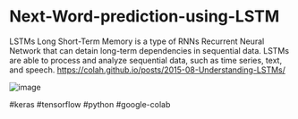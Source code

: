 # Next-Word-prediction-using-LSTM

LSTMs Long Short-Term Memory is a type of RNNs Recurrent Neural Network that can detain long-term dependencies in sequential data. LSTMs are able to process and analyze sequential data, such as time series, text, and speech.
https://colah.github.io/posts/2015-08-Understanding-LSTMs/

![image](https://github.com/user-attachments/assets/0b79737e-8864-4c6f-8e6f-177b8f6a5fa7)

#keras
#tensorflow
#python
#google-colab
